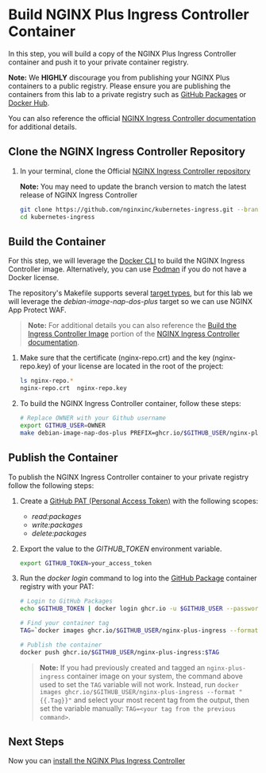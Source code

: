 # Build NGINX Plus Ingress Controller Container

In this step, you will build a copy of the NGINX Plus Ingress Controller container and push it to your private container registry.

**Note:** We **HIGHLY** discourage you from publishing your NGINX Plus containers to a public registry. Please ensure you are publishing the containers from this lab to a private registry such as [GitHub Packages](https://github.com/features/packages) or [Docker Hub](https://hub.docker.com/).

You can also reference the official [NGINX Ingress Controller documentation](https://docs.nginx.com/nginx-ingress-controller/) for additional details.

## Clone the NGINX Ingress Controller Repository

1. In your terminal, clone the Official [NGINX Ingress Controller repository](https://github.com/nginxinc/kubernetes-ingress.git)

    **Note:** You may need to update the branch version to match the latest release of NGINX Ingress Controller

    ```bash
    git clone https://github.com/nginxinc/kubernetes-ingress.git --branch v2.3.0
    cd kubernetes-ingress
    ```

## Build the Container

For this step, we will leverage the [Docker CLI](https://docs.docker.com/engine/install/) to build the NGINX Ingress Controller image. Alternatively, you can use [Podman](https://podman.io/) if you do not have a Docker license.

The repository's Makefile supports several [target types](https://docs.nginx.com/nginx-ingress-controller/installation/building-ingress-controller-image/#makefile-targets), but for this lab we will leverage the *debian-image-nap-dos-plus* target so we can use NGINX App Protect WAF.

> **Note:** For additional details you can also reference the [Build the Ingress Controller Image](https://docs.nginx.com/nginx-ingress-controller/installation/building-ingress-controller-image/) portion of the [NGINX Ingress Controller documentation](https://docs.nginx.com/nginx-ingress-controller/).

1. Make sure that the certificate (nginx-repo.crt) and the key (nginx-repo.key) of your license are located in the root of the project:

    ```bash
    ls nginx-repo.*
    nginx-repo.crt  nginx-repo.key
    ```

1. To build the NGINX Ingress Controller container, follow these steps:

    ```bash
    # Replace OWNER with your Github username
    export GITHUB_USER=OWNER
    make debian-image-nap-dos-plus PREFIX=ghcr.io/$GITHUB_USER/nginx-plus-ingress TARGET=container

    ```

## Publish the Container

To publish the NGINX Ingress Controller container to your private registry follow the following steps:

1. Create a [GitHub PAT (Personal Access Token)](https://docs.github.com/en/authentication/keeping-your-account-and-data-secure/creating-a-personal-access-token) with the following scopes:
    - *read:packages*
    - *write:packages*
    - *delete:packages*

1. Export the value to the *GITHUB_TOKEN* environment variable.

    ```bash
    export GITHUB_TOKEN=your_access_token
    ```

1. Run the *docker login* command to log into the [GitHub Package](https://github.com/features/packages) container registry with your PAT:

    ```bash
    # Login to GitHub Packages
    echo $GITHUB_TOKEN | docker login ghcr.io -u $GITHUB_USER --password-stdin

    # Find your container tag
    TAG=`docker images ghcr.io/$GITHUB_USER/nginx-plus-ingress --format "{{.Tag}}"`

    # Publish the container
    docker push ghcr.io/$GITHUB_USER/nginx-plus-ingress:$TAG
    ```

    > **Note:** If you had previously created and tagged an `nginx-plus-ingress` container image on your system, the command above used to set the `TAG` variable will not work. Instead, run `docker images ghcr.io/$GITHUB_USER/nginx-plus-ingress --format "{{.Tag}}"` and select your most recent tag from the output, then set the variable manually: `TAG=<your tag from the previous command>`.

## Next Steps

Now you can [install the NGINX Plus Ingress Controller](install_nic.md)
